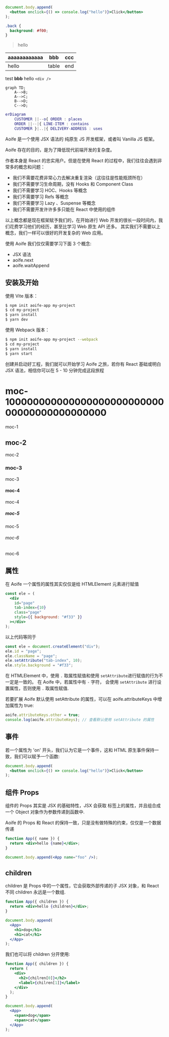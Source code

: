 ```jsx
document.body.append(
  <button onclick={() => console.log("hello")}>Click</button>
);
```

```css
.back {
  background: #f00;
}
```

> hello

| aaaaaaaaaaaa | bbb   | ccc |
| ------------ | ----- | --- |
| hello        | table | end |

test **bbb** hello `<div />`

```graph
graph TD;
    A-->B;
    A-->C;
    B-->D;
    C-->D;
```

```g
erDiagram
    CUSTOMER ||--o{ ORDER : places
    ORDER ||--|{ LINE-ITEM : contains
    CUSTOMER }|..|{ DELIVERY-ADDRESS : uses
```

<!-- 我们已经有了 React/Vue/Angular, 为什么还需要 Aoife? -->

Aoife 是一个使用 JSX 语法的 纯原生 JS 开发框架，或者叫 Vanilla JS 框架。

Aoife 存在的目的，是为了降低现代前端开发的复杂度。

作者本身是 React 的忠实用户。但是在使用 React 的过程中，我们往往会遇到非常多的概念和问题：

- 我们不需要花费非常心力去解决重复渲染（这往往是性能瓶颈所在）
- 我们不需要学习生命周期，没有 Hooks 和 Component Class
- 我们不需要学习 HOC、Hooks 等概念
- 我们不需要学习 Refs 等概念
- 我们不需要学习 Lazy 、Suspense 等概念
- 我们不需要开发许许多多只能在 React 中使用的组件

以上概念都是现在框架赋予我们的，在开始进行 Web 开发的很长一段时间内，我们花费学习他们的经历，甚至比学习 Web 原生 API 还多。
其实我们不需要以上概念，我们一样可以很好的开发复杂的 Web 应用。

使用 Aoife 我们仅仅需要学习下面 3 个概念:

- JSX 语法
- aoife.next
- aoife.waitAppend

## 安装及开始

使用 Vite 版本：

```bash
$ npm init aoife-app my-project
$ cd my-project
$ yarn install
$ yarn dev
```

使用 Webpack 版本：

```bash
$ npm init aoife-app my-project --webpack
$ cd my-project
$ yarn install
$ yarn start
```

创建并启动好工程，我们就可以开始学习 Aoife 之旅，若你有 React 基础或明白 JSX 语法，相信你可以在 5 - 10 分钟完成这段旅程

# moc-10000000000000000000000000000000000000000000

moc-1

## moc-2

moc-2

### moc-3

moc-3

#### moc-4

moc-4

##### moc-5

moc-5

###### moc-6

moc-6

## 属性

在 Aoife 一个属性的属性其实仅仅是给 HTMLElement 元素进行赋值

```jsx
const ele = (
  <div
    id="page"
    tab-index={10}
    class="page"
    style={{ background: "#f33" }}
  ></div>
);
```

以上代码等同于

```jsx
const ele = document.createElement("div");
ele.id = "page";
ele.className = "page";
ele.setAttribute("tab-index", 10);
ele.style.background = "#f33";
```

在 HTMLElement 中，使用 `.` 取属性赋值和使用 `setAttribute`进行赋值的行为不一定是一致的。
在 Aoife 中，若属性中有 `-` 字符， 会使用 `setAttribute` 进行设置属性，否则使用 `.` 取属性赋值.

若要扩展 Aoife 默认使用 setAttribute 的属性，可以在 aoife.attributeKeys 中增加属性为 true:

```js
aoife.attributeKeys.other = true;
console.log(aoife.attributeKeys); // 查看默认使用 setAttribute 的属性
```

## 事件

若一个属性为 'on' 开头，我们认为它是一个事件，这和 HTML 原生事件保持一致，我们可以赋予一个函数:

```jsx
document.body.append(
  <button onclick={() => console.log("hello")}>Click</button>
);
```

## 组件 Props

组件的 Props 其实是 JSX 的基础特性，JSX 会获取 标签上的属性，并且组合成一个 Object 对象作为参数传递到函数中.

Aoife 的 Props 和 React 的保持一致，只是没有做特殊的约束，仅仅是一个数据传递

```jsx
function App({ name }) {
  return <div>hello {name}</div>;
}

document.body.append(<App name="foo" />);
```

## children

children 是 Props 中的一个属性，它会获取外部传递的子 JSX 对象，和 React 不同 children 永远是一个数组.

```jsx
function App({ children }) {
  return <div>hello {children}</div>;
}

document.body.append(
  <App>
    <h1>dog</h1>
    <h1>cat</h1>
  </App>
);
```

我们也可以将 children 分开使用:

```jsx
function App({ children }) {
  return (
    <div>
      <h2>{chilren[0]}</h2>
      <label>{chilren[1]}</label>
    </div>
  );
}

document.body.append(
  <App>
    <span>dog</span>
    <span>cat</span>
  </App>
);
```

